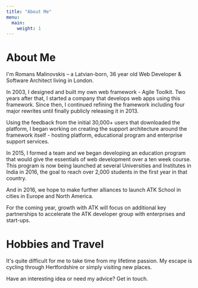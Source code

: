 ```yaml
---
title: "About Me"
menu:
  main:
    weight: 1
---
```

# About Me

I'm Romans Malinovskis – a Latvian-born, 36 year old Web Developer & Software
Architect living in London.

In 2003, I designed and built my own web framework - Agile Toolkit.  Two years
after that, I started a company that develops web apps using this framework.
Since then, I continued refining the framework including four major rewrites
until finally publicly releasing it in 2013.

Using the feedback from the initial 30,000+ users that downloaded the platform,
I began working on creating the support architecture around the framework
itself - hosting platform, educational program and enterprise support services.

In 2015, I formed a team and we began developing an education program
that would give the essentials of web development over a ten week course.
This program is now being launched at several Universities and Institutes in
India in 2016, the goal  to reach over 2,000 students in the first year in that country.

And in 2016, we hope to make further alliances to launch ATK School in cities
in Europe and North America.

For the coming year, growth with ATK will focus on additional key partnerships to accelerate the ATK developer group with enterprises and start-ups.

# Hobbies and Travel
It's quite difficult for me to take time from my lifetime passion.  My escape is cycling through Hertfordshire or simply visiting new places.

Have an interesting idea or need my advice? Get in touch.
